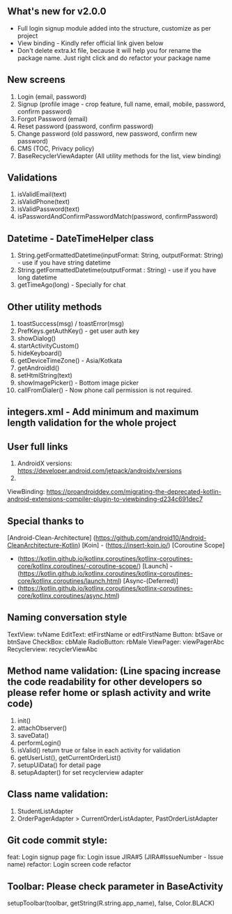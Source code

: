 ## What's new for v2.0.0

- Full login signup module added into the structure, customize as per project
- View binding - Kindly refer official link given below
- Don't delete extra.kt file, because it will help you for rename the package name. Just right click
  and do refactor your package name

## New screens

1. Login (email, password)
2. Signup (profile image - crop feature, full name, email, mobile, password, confirm password)
3. Forgot Password (email)
4. Reset password (password, confirm password)
5. Change password (old password, new password, confirm new password)
6. CMS (TOC, Privacy policy)
7. BaseRecyclerViewAdapter (All utility methods for the list, view binding)

## Validations

1. isValidEmail(text)
2. isValidPhone(text)
3. isValidPassword(text)
4. isPasswordAndConfirmPasswordMatch(password, confirmPassword)

## Datetime - DateTimeHelper class

1. String.getFormattedDatetime(inputFormat: String, outputFormat: String) - use if you have string
   datetime
2. String.getFormattedDatetime(outputFormat : String) - use if you have long datetime
3. getTimeAgo(long) - Specially for chat

## Other utility methods

1. toastSuccess(msg) / toastError(msg)
2. PrefKeys.getAuthKey() - get user auth key
3. showDialog()
4. startActivityCustom()
5. hideKeyboard()
6. getDeviceTimeZone() - Asia/Kotkata
7. getAndroidId()
8. setHtmlString(text)
9. showImagePicker() - Bottom image picker
10. callFromDialer() - Now phone call permission is not required.

## integers.xml - Add minimum and maximum length validation for the whole project

## User full links

1. AndroidX versions: https://developer.android.com/jetpack/androidx/versions
2.

ViewBinding: https://proandroiddev.com/migrating-the-deprecated-kotlin-android-extensions-compiler-plugin-to-viewbinding-d234c691dec7

## Special thanks to

[Android-Clean-Architecture] (https://github.com/android10/Android-CleanArchitecture-Kotlin)
[Koin] - (https://insert-koin.io/)
[Coroutine Scope]

- (https://kotlin.github.io/kotlinx.coroutines/kotlinx-coroutines-core/kotlinx.coroutines/-coroutine-scope/)
  [Launch]
  -(https://kotlin.github.io/kotlinx.coroutines/kotlinx-coroutines-core/kotlinx.coroutines/launch.html)
  [Async-(Deferred)]
- (https://kotlin.github.io/kotlinx.coroutines/kotlinx-coroutines-core/kotlinx.coroutines/async.html)

## Naming conversation style

TextView: tvName EditText: etFirstName or edtFirstName Button: btSave or btnSave CheckBox: cbMale
RadioButton: rbMale ViewPager: viewPagerAbc Recyclerview: recyclerViewAbc

## Method name validation: (Line spacing increase the code readability for other developers so please refer home or splash activity and write code)

1. init()
2. attachObserver()
3. saveData()
4. performLogin()
5. isValid() return true or false in each activity for validation
6. getUserList(), getCurrentOrderList()
7. setupUiData() for detail page
8. setupAdapter() for set recyclerview adapter

## Class name validation:

1. StudentListAdapter
2. OrderPagerAdapter > CurrentOrderListAdapter, PastOrderListAdapter

## Git code commit style:

feat: Login signup page fix: Login issue JIRA#5 (JIRA#IssueNumber - Issue name)
refactor: Login screen code refactor

## Toolbar: Please check parameter in BaseActivity

setupToolbar(toolbar, getString(R.string.app_name), false, Color.BLACK)


